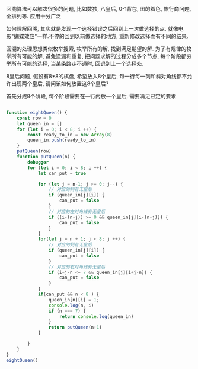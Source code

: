 回溯算法可以解决很多的问题, 比如数独, 八皇后, 0-1背包, 图的着色, 旅行商问题, 全排列等. 应用十分广泛

如何理解回溯, 其实就是发现一个选择错误之后回到上一次做选择的点. 就像电影"蝴蝶效应"一样.不停的回到以前做选择的地方, 重新修改选择而有不同的结果.

回溯的处理思想类似枚举搜索, 枚举所有的解, 找到满足期望的解. 为了有规律的枚举所有可能的解, 避免遗漏和重复, 把问题求解的过程分成多个节点, 每个阶段都穷举所有可能的选择, 当某条路走不通时, 回退到上一个选择处.

8皇后问题, 假设有8*8的棋盘, 希望放入8个皇后, 每一行每一列和斜对角线都不允许出现两个皇后, 请问该如何放置这8个皇后?

首先分成8个阶段, 每个阶段需要在一行内放一个皇后, 需要满足已定的要求

```js

function eightQueen() {
    const row = 0
    let queen_in = []
    for (let i = 0; i < 8; i ++) {
        const ready_to_in = new Array(8)
        queen_in.push(ready_to_in)
    }
    putQueen(row)
    function putQueen(n) {
        debugger
        for (let i = 0; i < 8; i ++) {
            let can_put = true

            for (let j = n-1; j >= 0; j--) {
                // 对应的列有无皇后
                if (queen_in[j][i]) {
                    can_put = false
                }
                // 对应的左对角线有无皇后
                if ((i-(n-j)) >= 0 && queen_in[j][i-(n-j)]) {
                    can_put = false
                }
            }
            for(let j = n + 1; j < 8; j ++) {
                // 对应的列有无皇后
                if (queen_in[j][i]) {
                    can_put = false
                }
                // 对应的右对角线有无皇后
                if (i+j-n <= 7 && queen_in[j][i+j-n]) {
                    can_put = false
                }
            } 
            if(can_put && n < 8 ) {
                queen_in[n][i] = 1;
                console.log(n, i)
                if (n === 7) {
                    return console.log(queen_in)
                }
                return putQueen(n+1)
            }

        }
    }
}
eightQueen()

